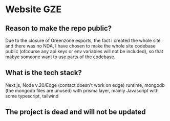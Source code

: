 # Website GZE

## Reason to make the repo public?
Due to the closure of Greenzone esports, the fact I created the whole site and there was no NDA, I have chosen to make the whole site codebase public (ofcourse any api keys or env variables will not be included), so that mabye someone want to use parts of the codebase.

## What is the tech stack?
Next.js, Node v.20/Edge (contact doesn't work on edge) runtime, mongodb (the mongodb files are unused) with prisma layer, mainly Javascript with some typescript, tailwind

## The project is dead and will not be updated
